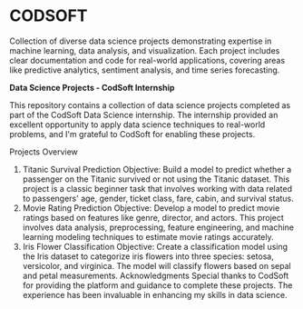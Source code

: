 # CODSOFT
Collection of diverse data science projects demonstrating expertise in machine learning, data analysis, and visualization. Each project includes clear documentation and code for real-world applications, covering areas like predictive analytics, sentiment analysis, and time series forecasting.

**Data Science Projects - CodSoft Internship**

This repository contains a collection of data science projects completed as part of the CodSoft Data Science internship. The internship provided an excellent opportunity to apply data science techniques to real-world problems, and I'm grateful to CodSoft for enabling these projects.

Projects Overview
1. Titanic Survival Prediction
Objective: Build a model to predict whether a passenger on the Titanic survived or not using the Titanic dataset. This project is a classic beginner task that involves working with data related to passengers' age, gender, ticket class, fare, cabin, and survival status.
2. Movie Rating Prediction
Objective: Develop a model to predict movie ratings based on features like genre, director, and actors. This project involves data analysis, preprocessing, feature engineering, and machine learning modeling techniques to estimate movie ratings accurately.
3. Iris Flower Classification
Objective: Create a classification model using the Iris dataset to categorize iris flowers into three species: setosa, versicolor, and virginica. The model will classify flowers based on sepal and petal measurements.
Acknowledgments
Special thanks to CodSoft for providing the platform and guidance to complete these projects. The experience has been invaluable in enhancing my skills in data science.
